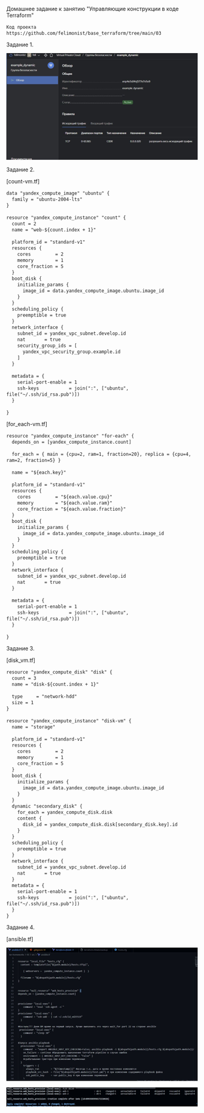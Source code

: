Домашнее задание к занятию "Управляющие конструкции в коде Terraform"
```
Код проекта
https://github.com/felimonist/base_terraform/tree/main/03
```
Задание 1.


![image](https://github.com/felimonist/base_terraform/blob/main/img/11.JPG)


Задание 2.

[count-vm.tf]

```
data "yandex_compute_image" "ubuntu" {
  family = "ubuntu-2004-lts"
}

resource "yandex_compute_instance" "count" {
  count = 2
  name = "web-${count.index + 1}"

  platform_id = "standard-v1"
  resources {
    cores         = 2
    memory        = 1
    core_fraction = 5
  }
  boot_disk {
    initialize_params {
      image_id = data.yandex_compute_image.ubuntu.image_id
    }
  }
  scheduling_policy {
    preemptible = true
  }
  network_interface {
    subnet_id = yandex_vpc_subnet.develop.id
    nat       = true
    security_group_ids = [
      yandex_vpc_security_group.example.id
    ]
  }

  metadata = {
    serial-port-enable = 1
    ssh-keys           = join(":", ["ubuntu", file("~/.ssh/id_rsa.pub")])
  }

}

```

[for_each-vm.tf]

```
resource "yandex_compute_instance" "for-each" {
  depends_on = [yandex_compute_instance.count]

  for_each = { main = {cpu=2, ram=1, fraction=20}, replica = {cpu=4, ram=2, fraction=5} }

  name = "${each.key}"

  platform_id = "standard-v1"
  resources {
    cores         = "${each.value.cpu}"
    memory        = "${each.value.ram}"
    core_fraction = "${each.value.fraction}"
  }
  boot_disk {
    initialize_params {
      image_id = data.yandex_compute_image.ubuntu.image_id
    }
  }
  scheduling_policy {
    preemptible = true
  }
  network_interface {
    subnet_id = yandex_vpc_subnet.develop.id
    nat       = true
  }

  metadata = {
    serial-port-enable = 1
    ssh-keys           = join(":", ["ubuntu", file("~/.ssh/id_rsa.pub")])
  }

}

```
Задание 3.

[disk_vm.tf]

```
resource "yandex_compute_disk" "disk" {
  count = 3
  name = "disk-${count.index + 1}"

  type     = "network-hdd"
  size = 1
}

resource "yandex_compute_instance" "disk-vm" {
  name = "storage"

  platform_id = "standard-v1"
  resources {
    cores         = 2
    memory        = 1
    core_fraction = 5
  }
  boot_disk {
    initialize_params {
      image_id = data.yandex_compute_image.ubuntu.image_id
    }
  }
  dynamic "secondary_disk" {
    for_each = yandex_compute_disk.disk
    content {
      disk_id = yandex_compute_disk.disk[secondary_disk.key].id
    }
  }
  scheduling_policy {
    preemptible = true
  }
  network_interface {
    subnet_id = yandex_vpc_subnet.develop.id
    nat       = true
  }
  metadata = {
    serial-port-enable = 1
    ssh-keys           = join(":", ["ubuntu", file("~/.ssh/id_rsa.pub")])
  }
}

```

Задание 4.

[ansible.tf]


![image](https://github.com/felimonist/base_terraform/blob/main/img/13.JPG)


![image](https://github.com/felimonist/base_terraform/blob/main/img/12.JPG)


